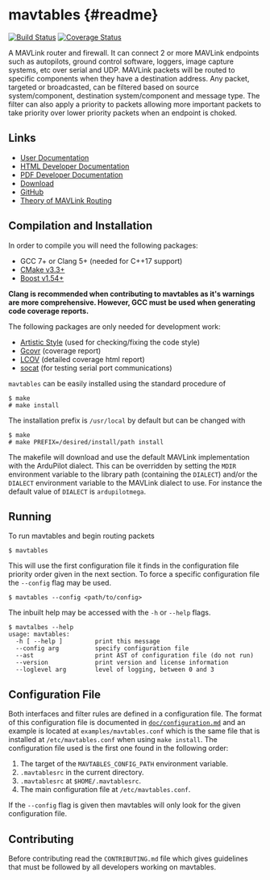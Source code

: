 mavtables {#readme}
===================

[![Build Status](https://travis-ci.org/shamuproject/mavtables.svg?branch=master)](https://travis-ci.org/shamuproject/mavtables) [![Coverage Status](https://coveralls.io/repos/github/shamuproject/mavtables/badge.svg?branch=master)](https://coveralls.io/github/shamuproject/mavtables?branch=master)

A MAVLink router and firewall.  It can connect 2 or more MAVLink endpoints such
as autopilots, ground control software, loggers, image capture systems, etc over
serial and UDP. MAVLink packets will be routed to specific components when they
have a destination address.  Any packet, targeted or broadcasted, can be
filtered based on source system/component, destination system/component and
message type.  The filter can also apply a priority to packets allowing more
important packets to take priority over lower priority packets when an endpoint
is choked.


## Links

* [User Documentation](doc/user_manual.md)
* [HTML Developer Documentation](https://shamuproject.github.io/mavtables)
* [PDF Developer Documentation](https://shamuproject.github.io/mavtables/mavtables.pdf)
* [Download](https://github.com/shamuproject/mavtables/archive/master.zip)
* [GitHub](https://github.com/shamuproject/mavtables)
* [Theory of MAVLink Routing](http://ardupilot.org/dev/docs/mavlink-routing-in-ardupilot.html)


## Compilation and Installation

In order to compile you will need the following packages:

* GCC 7+ or Clang 5+ (needed for C++17 support)
* [CMake v3.3+](https://cmake.org/)
* [Boost v1.54+](https://www.boost.org/)

__Clang is recommended when contributing to mavtables as it's warnings are
more comprehensive.  However, GCC must be used when generating code coverage
reports.__

The following packages are only needed for development work:

* [Artistic Style](http://astyle.sourceforge.net/) (used for
  checking/fixing the code style)
* [Gcovr](http://gcovr.com/) (coverage report)
* [LCOV](http://ltp.sourceforge.net/coverage/lcov.php) (detailed coverage html
  report)
* [socat](http://www.dest-unreach.org/socat/) (for testing serial port
  communications)

`mavtables` can be easily installed using the standard procedure of
```
$ make
# make install
```
The installation prefix is `/usr/local` by default but can be changed with
```
$ make
# make PREFIX=/desired/install/path install
```
The makefile will download and use the default MAVLink implementation with the
ArduPilot dialect.  This can be overridden by setting the `MDIR` environment
variable to the library path (containing the `DIALECT`) and/or the `DIALECT`
environment variable to the MAVLink dialect to use.  For instance the default
value of `DIALECT` is `ardupilotmega`.


## Running

To run mavtables and begin routing packets
```
$ mavtables
```
This will use the first configuration file it finds in the configuration file
priority order given in the next section.  To force a specific configuration
file the `--config` flag may be used.
```
$ mavtables --config <path/to/config>
```
The inbuilt help may be accessed with the `-h` or `--help` flags.
```
$ mavtalbes --help
usage: mavtables:
  -h [ --help ]         print this message
  --config arg          specify configuration file
  --ast                 print AST of configuration file (do not run)
  --version             print version and license information
  --loglevel arg        level of logging, between 0 and 3
```


## Configuration File

Both interfaces and filter rules are defined in a configuration file.  The
format of this configuration file is documented in
[`doc/configuration.md`](doc/configuration.md) and an example is located at
`examples/mavtables.conf` which is the same file that is installed at
`/etc/mavtables.conf` when using `make install`.  The configuration file used is
the first one found in the following order:

1. The target of the `MAVTABLES_CONFIG_PATH` environment variable.
2. `.mavtablesrc` in the current directory.
3. `.mavtablesrc` at `$HOME/.mavtablesrc`.
4. The main configuration file at `/etc/mavtables.conf`.

If the `--config` flag is given then mavtables will only look for the given
configuration file.


## Contributing

Before contributing read the `CONTRIBUTING.md` file which gives guidelines that
must be followed by all developers working on mavtables.
